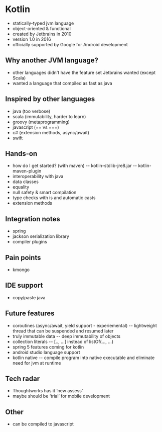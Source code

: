 # Kotlin
  - statically-typed jvm language
  - object-oriented & functional
  - created by Jetbrains in 2010
  - version 1.0 in 2016
  - officially supported by Google for Android development

## Why another JVM language?
  - other languages didn't have the feature set Jetbrains wanted (except Scala)
  - wanted a language that compiled as fast as java

## Inspired by other languages
  - java (too verbose)
  - scala (immutability, harder to learn)
  - groovy (metaprogramming)
  - javascript (== vs ===)
  - c# (extension methods, async/await)
  - swift

## Hands-on
  - how do I get started? (with maven)
  -- kotlin-stdlib-jre8.jar
  -- kotlin-maven-plugin
  - interoperability with java
  - data classes
  - equality
  - null safety & smart compilation
  - type checks with is and automatic casts
  - extension methods

## Integration notes
  - spring
  - jackson serialization library
  - compiler plugins

## Pain points
  - kmongo

## IDE support
  - copy/paste java

## Future features
  - coroutines (async/await, yield support - experiemental)
  -- lightweight thread that can be suspended and resumed later
  - truly immutable data
  -- deep immutability of objects
  - collection literals
  -- [.., …] instead of listOf(…, …)
  - spring 5 features coming for kotlin
  - android studio language support
  - kotlin native
  -- compile program into native executable and eliminate need for jvm at runtime

## Tech radar
  - Thoughtworks has it ‘new assess’
  - maybe should be ‘trial’ for mobile development

## Other
  - can be compiled to javascript